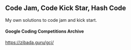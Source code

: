 ## Code Jam, Code Kick Star, Hash Code
My own solutions to code jam and kick start.

#### Google Coding Competitions Archive
https://zibada.guru/gcj/
